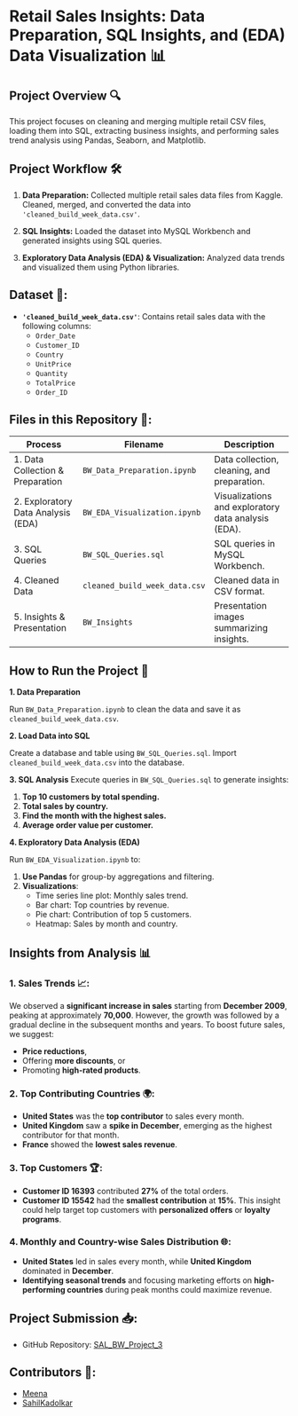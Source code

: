# Retail Sales Insights: Data Preparation, SQL Insights, and (EDA) Data Visualization 📊

## Project Overview 🔍

This project focuses on cleaning and merging multiple retail CSV files, loading them into SQL, extracting business insights, and performing sales trend analysis using Pandas, Seaborn, and Matplotlib.

## Project Workflow 🛠️

1. **Data Preparation:** Collected multiple retail sales data files from Kaggle. Cleaned, merged, and converted the data into `'cleaned_build_week_data.csv'`.
   
2. **SQL Insights:** Loaded the dataset into MySQL Workbench and generated insights using SQL queries.

3. **Exploratory Data Analysis (EDA) & Visualization:** Analyzed data trends and visualized them using Python libraries.

## Dataset 📁:

- **`'cleaned_build_week_data.csv'`**: Contains retail sales data with the following columns:
  - `Order_Date`
  - `Customer_ID`
  - `Country`
  - `UnitPrice`
  - `Quantity`
  - `TotalPrice`
  - `Order_ID`

## Files in this Repository 📂:

| Process                             | Filename                        | Description                                             |
|-------------------------------------|---------------------------------|---------------------------------------------------------|
| 1. Data Collection & Preparation    | `BW_Data_Preparation.ipynb`     | Data collection, cleaning, and preparation.             |
| 2. Exploratory Data Analysis (EDA)  | `BW_EDA_Visualization.ipynb`    | Visualizations and exploratory data analysis (EDA).     |
| 3. SQL Queries                      | `BW_SQL_Queries.sql`            | SQL queries in MySQL Workbench.                         |
| 4. Cleaned Data                     | `cleaned_build_week_data.csv`   | Cleaned data in CSV format.                             |
| 5. Insights & Presentation          | `BW_Insights`                   | Presentation images summarizing insights.               |

## How to Run the Project 🚀

**1. Data Preparation**

Run `BW_Data_Preparation.ipynb` to clean the data and save it as `cleaned_build_week_data.csv`.

**2. Load Data into SQL**

Create a database and table using `BW_SQL_Queries.sql`. Import `cleaned_build_week_data.csv` into the database.

**3. SQL Analysis**
Execute queries in `BW_SQL_Queries.sql` to generate insights:

1. **Top 10 customers by total spending.**
2. **Total sales by country.**
3. **Find the month with the highest sales.**
4. **Average order value per customer.**

**4. Exploratory Data Analysis (EDA)**

Run `BW_EDA_Visualization.ipynb` to:
1. **Use Pandas** for group-by aggregations and filtering.
2. **Visualizations**:
   - Time series line plot: Monthly sales trend.
   - Bar chart: Top countries by revenue.
   - Pie chart: Contribution of top 5 customers.
   - Heatmap: Sales by month and country.

## Insights from Analysis 📊

### 1. Sales Trends 📈:
We observed a **significant increase in sales** starting from **December 2009**, peaking at approximately **70,000**. However, the growth was followed by a gradual decline in the subsequent months and years. To boost future sales, we suggest:
- **Price reductions**, 
- Offering **more discounts**, or 
- Promoting **high-rated products**.

### 2. Top Contributing Countries 🌍:
- **United States** was the **top contributor** to sales every month.
- **United Kingdom** saw a **spike in December**, emerging as the highest contributor for that month.
- **France** showed the **lowest sales revenue**.

### 3. Top Customers 🏆:
- **Customer ID 16393** contributed **27%** of the total orders.
- **Customer ID 15542** had the **smallest contribution** at **15%**.
This insight could help target top customers with **personalized offers** or **loyalty programs**.

### 4. Monthly and Country-wise Sales Distribution 🌐:
- **United States** led in sales every month, while **United Kingdom** dominated in **December**.
- **Identifying seasonal trends** and focusing marketing efforts on **high-performing countries** during peak months could maximize revenue.

## Project Submission 📥:

- GitHub Repository: [SAL_BW_Project_3](https://github.com/Meena123M/Build_Week_Project)

## Contributors 👥:

- [Meena](https://github.com/Meena123M)
- [SahilKadolkar](https://github.com/SahilKadolkar)
